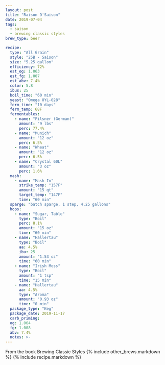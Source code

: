 ```yaml
---
layout: post
title: "Raison D'Saison"
date: 2019-07-04
tags:
  - saison
  - brewing classic styles
brew_type: beer

recipe:
  type: "All Grain"
  style: "25B - Saison"
  size: "5.25 gallon"
  efficiency: 72%
  est_og: 1.063
  est_fg: 1.007
  est_abv: 7.4%
  color: 5.8
  ibus: 25
  boil_time: "60 min"
  yeast: "Omega OYL-028"
  ferm_time: "10 days"
  ferm_temp: 68F
  fermentables:
    - name: "Pilsner (German)"
      amount: "9 lbs"
      perc: 77.4%
    - name: "Munich"
      amount: "12 oz"
      perc: 6.5%
    - name: "Wheat"
      amount: "12 oz"
      perc: 6.5%
    - name: "Crystal 60L"
      amount: "3 oz"
      perc: 1.6%
  mash:
    - name: "Mash In"
      strike_temp: "157F"
      amount: "15 qt"
      target_temp: "147F"
      time: "60 min"
  sparge: "batch sparge, 1 step, 4.25 gallons"
  hops:
    - name: "Sugar, Table"
      type: "Boil"
      perc: 8.1%
      amount: "15 oz"
      time: "60 min"
    - name: "Hallertau"
      type: "Boil"
      aa: 4.5%
      ibu: 25
      amount: "1.53 oz"
      time: "60 min"
    - name: "Irish Moss"
      type: "Boil"
      amount: "1 tsp"
      time: "15 min"
    - name: "Hallertau"
      aa: 4.5%
      type: "Aroma"
      amount: "0.93 oz"
      time: "0 min"
  package_type: "Keg"
  package_date: 2019-11-17
  carb_priming:
  og: 1.064
  fg: 1.008
  abv: 7.4%
  notes: >-
---
```

From the book Brewing Classic Styles
{% include other_brews.markdown %}
{% include recipe.markdown %}
